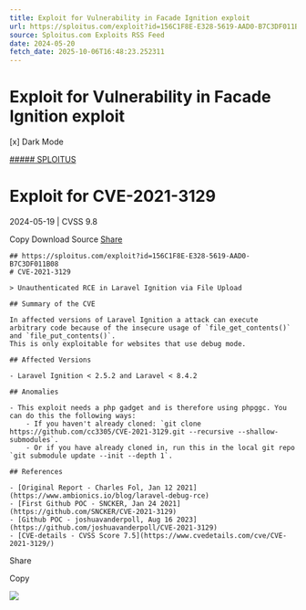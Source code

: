 ```yaml
---
title: Exploit for Vulnerability in Facade Ignition exploit
url: https://sploitus.com/exploit?id=156C1F8E-E328-5619-AAD0-B7C3DF011B08&utm_source=rss&utm_medium=rss
source: Sploitus.com Exploits RSS Feed
date: 2024-05-20
fetch_date: 2025-10-06T16:48:23.252311
---
```


# Exploit for Vulnerability in Facade Ignition exploit

[x]
Dark Mode

[##### SPLOITUS](/)

# Exploit for CVE-2021-3129

2024-05-19 | CVSS 9.8

Copy
Download
Source
[Share](#share-url)

```
## https://sploitus.com/exploit?id=156C1F8E-E328-5619-AAD0-B7C3DF011B08
# CVE-2021-3129

> Unauthenticated RCE in Laravel Ignition via File Upload

## Summary of the CVE

In affected versions of Laravel Ignition a attack can execute arbitrary code because of the insecure usage of `file_get_contents()` and `file_put_contents()`.
This is only exploitable for websites that use debug mode.

## Affected Versions

- Laravel Ignition < 2.5.2 and Laravel < 8.4.2

## Anomalies

- This exploit needs a php gadget and is therefore using phpggc. You can do this the following ways:
    - If you haven't already cloned: `git clone https://github.com/cc3305/CVE-2021-3129.git --recursive --shallow-submodules`.
    - Or if you have already cloned in, run this in the local git repo `git submodule update --init --depth 1`.

## References

- [Original Report - Charles Fol, Jan 12 2021](https://www.ambionics.io/blog/laravel-debug-rce)
- [First Github POC - SNCKER, Jan 24 2021](https://github.com/SNCKER/CVE-2021-3129)
- [Github POC - joshuavanderpoll, Aug 16 2023](https://github.com/joshuavanderpoll/CVE-2021-3129)
- [CVE-details - CVSS Score 7.5](https://www.cvedetails.com/cve/CVE-2021-3129/)
```

Share

Copy

![](https://mc.yandex.ru/watch/54912310)